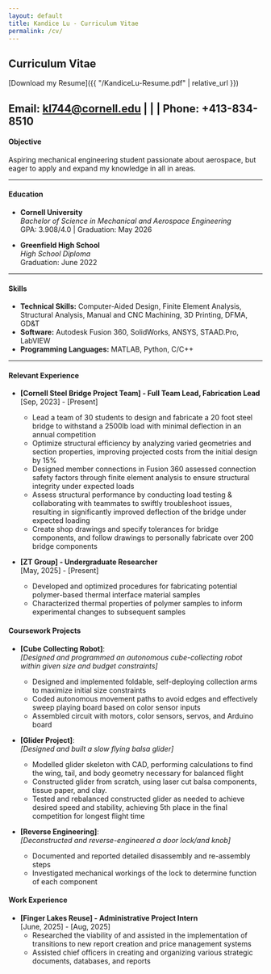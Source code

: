 ```yaml
---
layout: default
title: Kandice Lu - Curriculum Vitae
permalink: /cv/
---
```

## Curriculum Vitae

[Download my Resume]({{ "/KandiceLu-Resume.pdf" | relative_url }})



**Email:** [kl744@cornell.edu](mailto:kl744@cornell.edu) | | | **Phone:** +413-834-8510
---

#### Objective
Aspiring mechanical engineering student passionate about aerospace, but eager to apply and expand my knowledge in all in areas. 

---

#### Education
- **Cornell University**  
  *Bachelor of Science in Mechanical and Aerospace Engineering*  
  GPA: 3.908/4.0 | Graduation: May 2026

- **Greenfield High School**  
  *High School Diploma*  
  Graduation: June 2022

---

#### Skills
- **Technical Skills:** Computer-Aided Design, Finite Element Analysis, Structural Analysis, Manual and CNC Machining, 3D Printing, DFMA, GD&T 
- **Software:** Autodesk Fusion 360, SolidWorks, ANSYS, STAAD.Pro, LabVIEW  
- **Programming Languages:** MATLAB, Python, C/C++  
 

---
#### Relevant Experience
- **[Cornell Steel Bridge Project Team] - Full Team Lead, Fabrication Lead**  
  [Sep, 2023] - [Present]  
  - Lead a team of 30 students to design and fabricate a 20 foot steel bridge to withstand a 2500lb load with minimal deflection in an annual competition
  - Optimize structural efficiency by analyzing varied geometries and section properties, improving projected costs from the initial design by 15%
  - Designed member connections in Fusion 360 assessed connection safety factors through finite element analysis to ensure structural integrity under expected loads
  - Assess structural performance by conducting load testing & collaborating with teammates to swiftly troubleshoot issues, resulting in significantly improved deflection of the bridge under expected loading
  - Create shop drawings and specify tolerances for bridge components, and follow drawings to personally fabricate over 200 bridge components
 
- **[ZT Group] - Undergraduate Researcher**  
  [May, 2025] - [Present]  
  - Developed and optimized procedures for fabricating potential polymer-based thermal interface material samples
  - Characterized thermal properties of polymer samples to inform experimental changes to subsequent samples
 
#### Coursework Projects
- **[Cube Collecting Robot]**:  
  *[Designed and programmed an autonomous cube-collecting robot within given size and budget constraints]*  
  - Designed and implemented foldable, self-deploying collection arms to maximize initial size constraints
  - Coded autonomous movement paths to avoid edges and effectively sweep playing board based on color sensor inputs 
  - Assembled circuit with motors, color sensors, servos, and Arduino board

- **[Glider Project]**:  
  *[Designed and built a slow flying balsa glider]*  
  - Modelled glider skeleton with CAD, performing calculations to find the wing, tail, and body geometry necessary for balanced flight
  - Constructed glider from scratch, using laser cut balsa components, tissue paper, and clay. 
  - Tested and rebalanced constructed glider as needed to achieve desired speed and stability, achieving 5th place in the final competition for longest flight time

- **[Reverse Engineering]**:  
  *[Deconstructed and reverse-engineered a door lock/and knob]*  
  - Documented and reported detailed disassembly and re-assembly steps 
  - Investigated mechanical workings of the lock to determine function of each component
  
#### Work Experience
- **[Finger Lakes Reuse] - Administrative Project Intern**  
  [June, 2025] - [Aug, 2025]  
  - Researched the viability of and assisted in the implementation of transitions to new report creation and price management systems
  - Assisted chief officers in creating and organizing various strategic documents, databases, and reports

